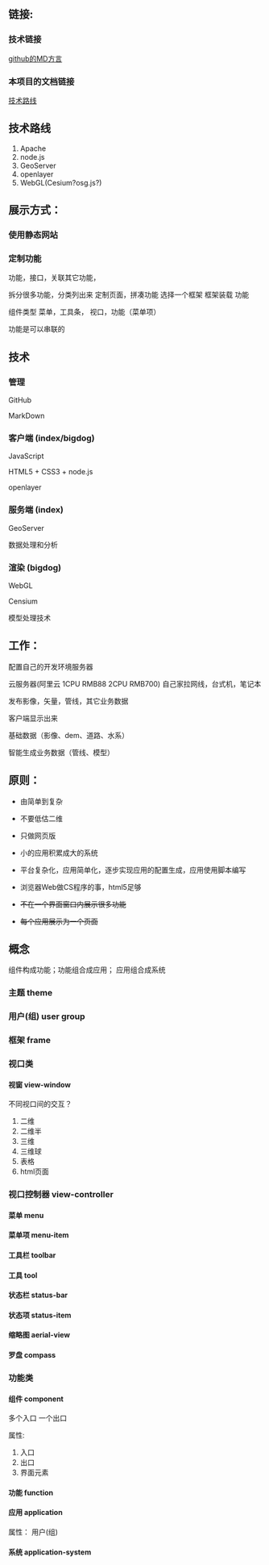 ## 链接:

### 技术链接

[github的MD方言](https://github.com/guodongxiaren/README/blob/master/README.md)

### 本项目的文档链接

[技术路线](./技术路线.md)

## 技术路线

1. Apache
1. node.js
1. GeoServer
1. openlayer
1. WebGL(Cesium?osg.js?)

## 展示方式：

### 使用静态网站

### 定制功能

功能，接口，关联其它功能，

拆分很多功能，分类列出来
定制页面，拼凑功能
选择一个框架
框架装载 功能

组件类型 菜单，工具条， 视口，功能（菜单项）

功能是可以串联的

##  技术

### 管理

GitHub

MarkDown

### 客户端 (index/bigdog)

JavaScript

HTML5 + CSS3 + node.js

openlayer

### 服务端 (index)

GeoServer

数据处理和分析

### 渲染 (bigdog)

WebGL

Censium

模型处理技术


## 工作：

配置自己的开发环境服务器

云服务器(阿里云 1CPU RMB88  2CPU RMB700) 自己家拉网线，台式机，笔记本

发布影像，矢量，管线，其它业务数据

客户端显示出来

基础数据（影像、dem、道路、水系）

智能生成业务数据（管线、模型）

## 原则：

* 由简单到复杂
* 不要低估二维
* 只做网页版
* 小的应用积累成大的系统
* 平台复杂化，应用简单化，逐步实现应用的配置生成，应用使用脚本编写
* 浏览器Web做CS程序的事，html5足够


* ~~不在一个界面窗口内展示很多功能~~
* ~~每个应用展示为一个页面~~

## 概念

组件构成功能；功能组合成应用； 应用组合成系统

### 主题 theme

### 用户(组) user group

### 框架 frame

### 视口类

#### 视窗 view-window

不同视口间的交互？

1. 二维
1. 二维半
1. 三维
1. 三维球
1. 表格
1. html页面

### 视口控制器 view-controller

#### 菜单 menu

#### 菜单项 menu-item

#### 工具栏 toolbar

#### 工具 tool

#### 状态栏 status-bar

#### 状态项 status-item

#### 缩略图 aerial-view

#### 罗盘 compass

### 功能类

#### 组件 component

多个入口
一个出口

属性:

1. 入口
1. 出口
1. 界面元素

#### 功能 function

#### 应用 application

属性：
用户(组)

#### 系统 application-system